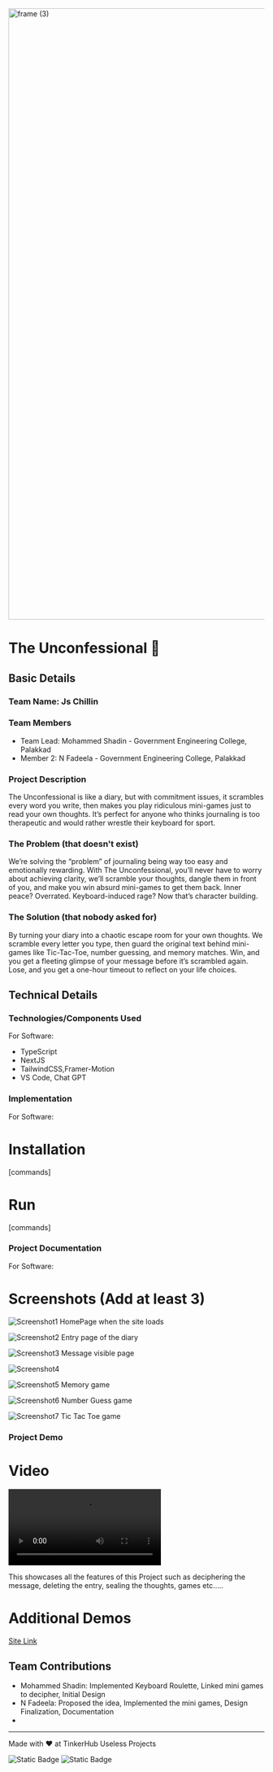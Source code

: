 <img width="3188" height="1202" alt="frame (3)" src="https://github.com/user-attachments/assets/517ad8e9-ad22-457d-9538-a9e62d137cd7" />


# The Unconfessional 🎯


## Basic Details
### Team Name: Js Chillin


### Team Members
- Team Lead: Mohammed Shadin - Government Engineering College, Palakkad
- Member 2: N Fadeela - Government Engineering College, Palakkad

### Project Description
The Unconfessional is like a diary, but with commitment issues, it scrambles every word you write, then makes you play ridiculous mini-games just to read your own thoughts. It’s perfect for anyone who thinks journaling is too therapeutic and would rather wrestle their keyboard for sport.

### The Problem (that doesn't exist)
We’re solving the “problem” of journaling being way too easy and emotionally rewarding.
With The Unconfessional, you’ll never have to worry about achieving clarity, we’ll scramble your thoughts, dangle them in front of you, and make you win absurd mini-games to get them back. Inner peace? Overrated. Keyboard-induced rage? Now that’s character building.

### The Solution (that nobody asked for)
By turning your diary into a chaotic escape room for your own thoughts.
We scramble every letter you type, then guard the original text behind mini-games like Tic-Tac-Toe, number guessing, and memory matches. Win, and you get a fleeting glimpse of your message before it’s scrambled again. Lose, and you get a one-hour timeout to reflect on your life choices.

## Technical Details
### Technologies/Components Used
For Software:
- TypeScript
- NextJS
- TailwindCSS,Framer-Motion
- VS Code, Chat GPT

### Implementation
For Software:
# Installation
[commands]

# Run
[commands]

### Project Documentation
For Software: 

# Screenshots (Add at least 3)
![Screenshot1](./resources/Screenshot%20(492).png)
HomePage when the site loads

![Screenshot2](./resources/Screenshot%20(493).png)
Entry page of the diary

![Screenshot3](./resources/Screenshot%20(494).png)
Message visible page

![Screenshot4](./resources/Screenshot%20(495).png)

![Screenshot5](./resources/Screenshot%20(496).png)
Memory game

![Screenshot6](./resources/Screenshot%20(497).png)
Number Guess game

![Screenshot7](./resources/Screenshot%20(498).png)
Tic Tac Toe game

### Project Demo
# Video
![Video Demo](./resources/unconfessional.mp4)

This showcases all the features of this Project such as deciphering the message, deleting the entry, sealing the thoughts, games etc.....

# Additional Demos
[Site Link](https://unconfessional.vercel.app)
## Team Contributions
- Mohammed Shadin: Implemented Keyboard Roulette, Linked mini games to  decipher, Initial Design
- N Fadeela: Proposed the idea, Implemented the mini games, Design Finalization, Documentation
- 

---
Made with ❤️ at TinkerHub Useless Projects 

![Static Badge](https://img.shields.io/badge/TinkerHub-24?color=%23000000&link=https%3A%2F%2Fwww.tinkerhub.org%2F)
![Static Badge](https://img.shields.io/badge/UselessProjects--25-25?link=https%3A%2F%2Fwww.tinkerhub.org%2Fevents%2FQ2Q1TQKX6Q%2FUseless%2520Projects)

